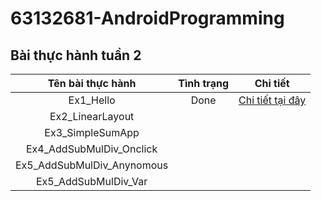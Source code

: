 # 63132681-AndroidProgramming
## Bài thực hành tuần 2

| Tên bài thực hành | Tình trạng | Chi tiết
|:-------------:|:-------------:|:-------------:
| Ex1_Hello    | Done | [Chi tiết tại đây](https://github.com/TienVannnn/63132681-AndroidProgramming/tree/main/HelloAndroid)
| Ex2_LinearLayout     |      |
| Ex3_SimpleSumApp     |      |
| Ex4_AddSubMulDiv_Onclick    |  | 
| Ex5_AddSubMulDiv_Anynomous     |      |
| Ex5_AddSubMulDiv_Var     |      |
